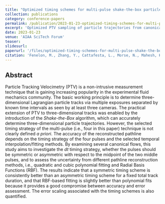 ```yaml
---
title: "Optimized timing schemes for multi-pulse shake-the-box particle tracking velocimetry"
collection: publications
category: conference-papers
permalink: /publication/2023-01-23-optimized-timing-schemes-for-multi-pulse-shake-the-box-particle-tracking-velocimetry
excerpt: 'Optimized PTV sampling of particle trajectories from canonical DNS examples.'
date: 2023-01-23
venue: 'AIAA SciTech Forum'
teaser: 
slidesurl: 
paperurl: '/files/optimized-timing-schemes-for-multi-pulse-shake-the-box-particle-tracking-velocimetry.pdf'
citation: 'Fenelon, M., Zhang, Y., Cattafesta, L., Morse, N., Mahesh, K., Li, L., & Pan, Z. (2023). &quot;Optimized timing schemes for multi-pulse shake-the-box particle tracking velocimetry&quot; <i>AIAA SciTech Forum</i>. National Harbor, USA.'
---
```


## Abstract 

Particle Tracking Velocimetry (PTV) is a non-intrusive measurement technique that is gaining increasing popularity in the experimental fluid mechanics community. The basic working principle is to determine three-dimensional Lagrangian particle tracks via multiple exposures separated by known time intervals as seen by at least three cameras. The practical extension of PTV to three-dimensional tracks was enabled by the introduction of the *Shake-the-Box* algorithm, which can accurately determine three-dimensional particle trajectories. However, the selected timing strategy of the multi-pulse (i.e., four in this paper) technique is not clearly defined *a priori*. The accuracy of the reconstructed pathline depends on the timing strategy of the four pulses and the selected temporal interpolation/fitting methods. By examining several canonical flows, this study aims to investigate the $dt$ timing strategy, whether the pulses should be symmetric or asymmetric with respect to the midpoint of the two middle pulses, and to assess the uncertainty from different pathline reconstruction methods, i.e., quadratic and cubic polynomial fitting and Radial Basis Functions (RBF). The results indicate that a symmetric timing scheme is consistently better than an asymmetric timing scheme for a fixed total track duration, and that RBF-based fitting is slightly better than polynomial fits because it provides a good compromise between accuracy and error assessment. The error scaling associated with the timing schemes is also quantified.